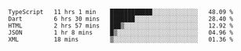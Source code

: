 <!--START_SECTION:waka-->
```text
TypeScript   11 hrs 1 min    ████████████░░░░░░░░░░░░░   48.09 % 
Dart         6 hrs 30 mins   ███████░░░░░░░░░░░░░░░░░░   28.40 % 
HTML         2 hrs 57 mins   ███▒░░░░░░░░░░░░░░░░░░░░░   12.92 % 
JSON         1 hr 8 mins     █▒░░░░░░░░░░░░░░░░░░░░░░░   04.96 % 
XML          18 mins         ▒░░░░░░░░░░░░░░░░░░░░░░░░   01.36 % 
```
<!--END_SECTION:waka-->